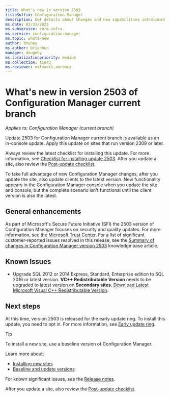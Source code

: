 ```yaml
---
title: What's new in version 2503
titleSuffix: Configuration Manager
description: Get details about changes and new capabilities introduced in version 2503 of Configuration Manager current branch.
ms.date: 03/31/2025
ms.subservice: core-infra
ms.service: configuration-manager
ms.topic: whats-new
author: bhuney
ms.author: brianhun
manager: dougeby
ms.localizationpriority: medium
ms.collection: tier3
ms.reviewer: mstewart,aaroncz 
---
```


# What's new in version 2503 of Configuration Manager current branch

*Applies to: Configuration Manager (current branch)*

Update 2503 for Configuration Manager current branch is available as an in-console update. Apply this update on sites that run version 2309 or later.

Always review the latest checklist for installing this update. For more information, see [Checklist for installing update 2503](../../servers/manage/checklist-for-installing-update-2503.md). After you update a site, also review the [Post-update checklist](../../servers/manage/checklist-for-installing-update-2503.md#post-update-checklist).

To take full advantage of new Configuration Manager changes, after you update the site, also update clients to the latest version. New functionality appears in the Configuration Manager console when you update the site and console, but the complete scenario isn't functional until the client version is also the latest.

## General enhancements

As part of Microsoft's Secure Future Initiative (SFI) the 2503 version of Configuration Manager focuses on security and quality updates. For more information, see the [Microsoft Trust Center](https://www.microsoft.com/trust-center/security/secure-future-initiative). 
For a list of significant customer-reported issues resolved in this release, see the [Summary of changes in Configuration Manager version 2503]() knowledge base article.


## Known Issues

 - Upgrade SQL 2012 or 2014 Express, Standard, Enterprise edition to SQL 2016 or latest version. **VC++ Redistributable Version** needs to be upgraded to latest version on **Secondary sites**. [Download Latest Microsoft Visual C++ Redistributable Version](https://aka.ms/vs/17/release/vc_redist.x64.exe).



<!-- ## Deprecated features

Learn about support changes before they're implemented in [removed and deprecated items](deprecated/removed-and-deprecated.md).

 - MDT Integration with CM and Standalone is no longer supported with Configuration Manager deprecation first announced in December 2024 and planned end of support the first release after Oct 10, 2025. Customers should remove MDT Task sequence steps, followed by removing MDT integration, to avoid TS corruption and modification failures. 

For more information, see [Removed and deprecated features for Configuration Manager.](deprecated/removed-and-deprecated-cmfeatures.md). -->

## Next steps
At this time, version 2503 is released for the early update ring. To install this update, you need to opt in. For more information, see [Early update ring](../../servers/manage/checklist-for-installing-update-2503.md#early-update-ring).

<!-- As of April 21, 2025 version 2503 is globally available for all customers to install. -->
<!-- >
>[!NOTE]
>For exisiting Fast ring current branch 2503 customers, you will see Slow ring upgrade package in console. Install 2503 Slow ring package to be in production current branch.

When you're ready to install this version, see [Installing updates for Configuration Manager](../../servers/manage/updates.md) and [Checklist for installing update 2503](../../servers/manage/checklist-for-installing-update-2503.md).
-->
> [!TIP]
> To install a new site, use a baseline version of Configuration Manager.
>
> Learn more about:
>
> - [Installing new sites](../../servers/deploy/install/installing-sites.md)
> - [Baseline and update versions](../../servers/manage/updates.md#bkmk_Baselines)

For known significant issues, see the [Release notes](../../servers/deploy/install/release-notes.md).

After you update a site, also review the [Post-update checklist](../../servers/manage/checklist-for-installing-update-2503.md#post-update-checklist).
